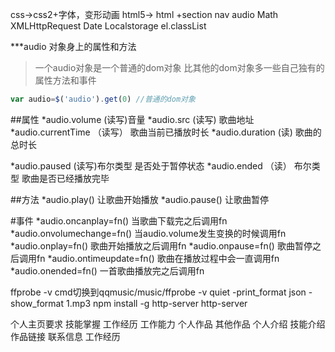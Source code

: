 css->css2+字体，变形动画
html5->
html +section nav audio
Math
XMLHttpRequest
Date
Localstorage
el.classList

***audio 对象身上的属性和方法
>一个audio对象是一个普通的dom对象
>比其他的dom对象多一些自己独有的属性方法和事件
````javascript
var audio=$('audio').get(0) //普通的dom对象
````
##属性
*audio.volume  (读写)音量
*audio.src    (读写) 歌曲地址
*audio.currentTime （读写） 歌曲当前已播放时长
*audio.duration (读) 歌曲的总时长

*audio.paused  (读写)布尔类型 是否处于暂停状态
*audio.ended （读） 布尔类型 歌曲是否已经播放完毕

##方法
*audio.play() 让歌曲开始播放
*audio.pause() 让歌曲暂停
<!-- *audio.fastseek() 让歌曲来到指定位置 -->

#事件
*audio.oncanplay=fn() 当歌曲下载完之后调用fn
*audio.onvolumechange=fn() 当audio.volume发生变换的时候调用fn
*audio.onplay=fn() 歌曲开始播放之后调用fn
*audio.onpause=fn() 歌曲暂停之后调用fn
*audio.ontimeupdate=fn() 歌曲在播放过程中会一直调用fn
*audio.onended=fn() 一首歌曲播放完之后调用fn


ffprobe -v
cmd切换到qqmusic/music/ffprobe -v quiet -print_format json -show_format 1.mp3
npm install -g http-server
http-server

个人主页要求
技能掌握
工作经历
工作能力
个人作品
其他作品
个人介绍 技能介绍  作品链接  联系信息 工作经历
